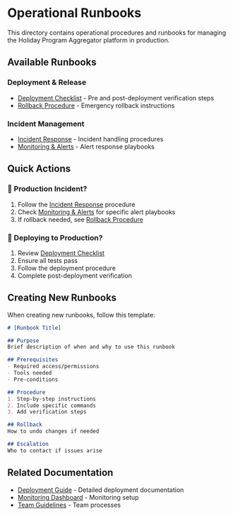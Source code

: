 # Operational Runbooks

This directory contains operational procedures and runbooks for managing the Holiday Program Aggregator platform in production.

## Available Runbooks

### Deployment & Release
- [Deployment Checklist](./deployment-checklist.md) - Pre and post-deployment verification steps
- [Rollback Procedure](./rollback-procedure.md) - Emergency rollback instructions

### Incident Management
- [Incident Response](./incident-response.md) - Incident handling procedures
- [Monitoring & Alerts](./monitoring-alerts.md) - Alert response playbooks

## Quick Actions

### 🚨 Production Incident?
1. Follow the [Incident Response](./incident-response.md) procedure
2. Check [Monitoring & Alerts](./monitoring-alerts.md) for specific alert playbooks
3. If rollback needed, see [Rollback Procedure](./rollback-procedure.md)

### 🚀 Deploying to Production?
1. Review [Deployment Checklist](./deployment-checklist.md)
2. Ensure all tests pass
3. Follow the deployment procedure
4. Complete post-deployment verification

## Creating New Runbooks

When creating new runbooks, follow this template:

```markdown
# [Runbook Title]

## Purpose
Brief description of when and why to use this runbook

## Prerequisites
- Required access/permissions
- Tools needed
- Pre-conditions

## Procedure
1. Step-by-step instructions
2. Include specific commands
3. Add verification steps

## Rollback
How to undo changes if needed

## Escalation
Who to contact if issues arise
```

## Related Documentation

- [Deployment Guide](/docs/guides/deployment.md) - Detailed deployment documentation
- [Monitoring Dashboard](/docs/guides/monitoring.md) - Monitoring setup
- [Team Guidelines](/docs/project/team-guidelines.md) - Team processes